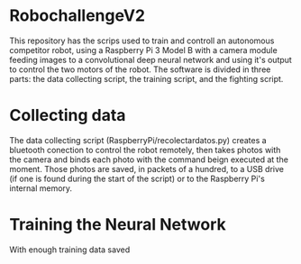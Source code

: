 # RobochallengeV2
This repository has the scrips used to train and controll an autonomous competitor robot, using a Raspberry Pi 3 Model B with a camera module feeding images to a convolutional deep neural network and using it's output to control the two motors of the robot. The software is divided in three parts: the data collecting script, the training script, and the fighting script.

# Collecting data
The data collecting script (RaspberryPi/recolectardatos.py) creates a bluetooth conection to control the robot remotely, then takes photos with the camera and binds each photo with the command beign executed at the moment. Those photos are saved, in packets of a hundred, to a USB drive (if one is found during the start of the script) or to the Raspberry Pi's internal memory.

# Training the Neural Network
With enough training data saved

